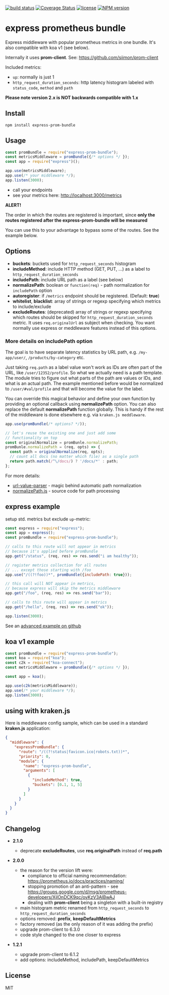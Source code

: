 [![build status](https://travis-ci.org/jochen-schweizer/express-prom-bundle.png)](https://travis-ci.org/jochen-schweizer/express-prom-bundle) [![Coverage Status](https://coveralls.io/repos/github/jochen-schweizer/express-prom-bundle/badge.svg?branch=master)](https://coveralls.io/github/jochen-schweizer/express-prom-bundle?branch=master) [![license](https://img.shields.io/github/license/mashape/apistatus.svg?maxAge=2592000)](https://www.tldrlegal.com/l/mit) [![NPM version](https://badge.fury.io/js/express-prom-bundle.png)](http://badge.fury.io/js/express-prom-bundle)

# express prometheus bundle

Express middleware with popular prometheus metrics in one bundle. It's also compatible with koa v1 (see below).

Internally it uses **prom-client**. See: https://github.com/siimon/prom-client

Included metrics:

* `up`: normally is just 1
* `http_request_duration_seconds`: http latency histogram labeled with `status_code`, `method` and `path`

**Please note version 2.x is NOT backwards compatible with 1.x**

## Install

```
npm install express-prom-bundle
```

## Usage

```javascript
const promBundle = require("express-prom-bundle");
const metricsMiddleware = promBundle({/* options */ });
const app = require("express")();

app.use(metricsMiddleware);
app.use(/* your middleware */);
app.listen(3000);
```

* call your endpoints
* see your metrics here: [http://localhost:3000/metrics](http://localhost:3000/metrics)

**ALERT!**

The order in which the routes are registered is important, since
**only the routes registered after the express-prom-bundle will be measured**

You can use this to your advantage to bypass some of the routes.
See the example below.

## Options

* **buckets**: buckets used for `http_request_seconds` histogram
* **includeMethod**: include HTTP method (GET, PUT, ...) as a label to `http_request_duration_seconds`
* **includePath**: include URL path as a label (see below)
* **normalizePath**: boolean or `function(req)` - path normalization for `includePath` option
* **autoregister**: if `/metrics` endpoint should be registered. (Default: **true**)
* **whitelist**, **blacklist**: array of strings or regexp specifying which metrics to include/exclude
* **excludeRoutes**: (deprecated) array of strings or regexp specifying which routes should be skipped for `http_request_duration_seconds` metric. It uses `req.originalUrl` as subject when checking. You want normally use express or meddleware features instead of this options.

### More details on includePath option

The goal is to have separate latency statistics by URL path, e.g. `/my-app/user/`, `/products/by-category` etc.

Just taking `req.path` as a label value won't work as IDs are often part of the URL,
like `/user/12352/profile`. So what we actually need is a path template.
The module tries to figure out what parts of the path are values or IDs,
and what is an actual path. The example mentioned before would be
normalized to `/user/#val/profile` and that will become the value for the label.

You can override this magical behavior and define your own function by
providing an optional callback using **normalizePath** option.
You can also replace the default **normalizePath** function globally.
This is handy if the rest of the middleware is done elsewhere
e.g. via `kraken.js meddleware`.

```javascript
app.use(promBundle(/* options? */));

// let's reuse the existing one and just add some
// functionality on top
const originalNormalize = promBunle.normalizePath;
promBunle.normalizePath = (req, opts) => {
  const path = originalNormalize(req, opts);
  // count all docs (no matter which file) as a single path
  return path.match(/^\/docs/) ? '/docs/*' : path;
};
```

For more details:
 * [url-value-parser](https://www.npmjs.com/package/url-value-parser) - magic behind automatic path normalization
 * [normalizePath.js](https://github.com/jochen-schweizer/express-prom-bundle/blob/master/src/normalizePath.js) - source code for path processing



## express example

setup std. metrics but exclude `up`-metric:

```javascript
const express = require("express");
const app = express();
const promBundle = require("express-prom-bundle");

// calls to this route will not appear in metrics
// because it's applied before promBundle
app.get("/status", (req, res) => res.send("i am healthy"));

// register metrics collection for all routes
// ... except those starting with /foo
app.use("/((?!foo))*", promBundle({includePath: true}));

// this call will NOT appear in metrics,
// because express will skip the metrics middleware
app.get("/foo", (req, res) => res.send("bar"));

// calls to this route will appear in metrics
app.get("/hello", (req, res) => res.send("ok"));

app.listen(3000);
```

See an [advanced example on github](https://github.com/jochen-schweizer/express-prom-bundle/blob/master/advanced-example.js)

## koa v1 example

```javascript
const promBundle = require("express-prom-bundle");
const koa = require("koa");
const c2k = require("koa-connect");
const metricsMiddleware = promBundle({/* options */ });

const app = koa();

app.use(c2k(metricsMiddleware));
app.use(/* your middleware */);
app.listen(3000);
```

## using with kraken.js

Here is meddleware config sample, which can be used in a standard **kraken.js** application:

```json
{
  "middleware": {
    "expressPromBundle": {
      "route": "/((?!status|favicon.ico|robots.txt))*",
      "priority": 0,
      "module": {
        "name": "express-prom-bundle",
        "arguments": [
          {
            "includeMethod": true,
            "buckets": [0.1, 1, 5]
          }
        ]
      }
    }
  }
}
```

## Changelog

 * **2.1.0**
    * deprecate **excludeRoutes**, use **req.originalPath** instead of **req.path**
 * **2.0.0**
    * the reason for the version lift were:
      * compliance to official naming recommendation: https://prometheus.io/docs/practices/naming/
      * stopping promotion of an anti-pattern - see https://groups.google.com/d/msg/prometheus-developers/XjlOnDCK9qc/ovKzV3AIBwAJ
      * dealing with **prom-client** being a singleton with a built-in registry
    * main histogram metric renamed from `http_request_seconds` to `http_request_duration_seconds`
    * options removed: **prefix**, **keepDefaultMetrics**
    * factory removed (as the only reason of it was adding the prefix)
    * upgrade prom-client to 6.3.0
    * code style changed to the one closer to express


 * **1.2.1**
    * upgrade prom-client to 6.1.2
    * add options: includeMethod, includePath, keepDefaultMetrics

## License

MIT
